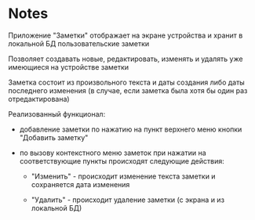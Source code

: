 # Notes

Приложение "Заметки" отображает на экране устройства и хранит в локальной БД пользовательские заметки

Позволяет создавать новые, редактировать, изменять и удалять уже имеющиеся на устройстве заметки 

Заметка состоит из произвольного текста и даты создания либо даты последнего изменения (в случае, если заметка была хотя бы один раз отредактирована)

Реализованный функционал:

- добавление заметки по нажатию на пункт верхнего меню кнопки "Добавить заметку"

- по вызову контекстного меню заметок при нажатии на соответствующие пункты происходят следующие действия:
  
  - "Изменить" - происходит изменение текста заметки и сохраняется дата изменения
  
  - "Удалить" - происходит удаление заметки (с экрана и из локальной БД)